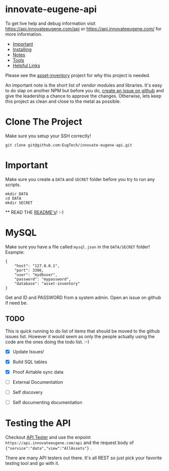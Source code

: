 # innovate-eugene-api

To get live help and debug information visit https://api.innovateeugene.com/api or 
https://api.innovateeugene.com/ for more information.


 
- [Important](#important) 
- [Installing](Notes/installing.md) 
- [Notes](Notes)
- [Tools](Tools) 
- [Helpful Links](Notes/links.md)




Please see the [asset-inventory](https://github.com/EugTech/asset-inventory) 
project for why this project is needed.

An important note is the short list of vendor modules and libraries. It's easy 
to do slap on another NPM but before you do, [create an issue on github](https://github.com/EugTech/innovate-eugene-api/issues)
and give the leadership a chance to approve the changes. Otherwise, lets keep 
this project as clean and close to the metal as possible. 



# Clone The Project
Make sure you setup your SSH correctly!

    git clone git@github.com:EugTech/innovate-eugene-api.git




# Important
Make sure you create a `DATA` and `SECRET` folder before you try to 
run any scripts. 

    mkdir DATA
    cd DATA
    mkdir SECRET


** READ THE [README's](Notes)!  :-)




# MySQL 
Make sure you have a file called `mysql.json` in the `DATA/SECRET` folder!
Example:

    {
        "host": "127.0.0.1",
        "port": 3306,
        "user": "mydbuser",
        "password": "mypassword",
        "database": "asset-inventory"    
    }

Get and ID and PASSWORD from a system admin. Open an issue on github if need be. 



## TODO
This is quick running to do list of items that should be moved to the github issues list. 
However it would seem as only the people actually using the code are the ones doing the 
todo list. :-)

- [x] Update Issues!
- [x] Build SQL tables 
- [x] Proof Airtable sync data  
- [ ] External Documentation
- [ ] Self discovery 
- [ ] Self documenting documentation


# Testing the API
Checkout [API Tester](https://www.apitester.com/) and use the 
enpoint `https://api.innovateeugene.com/api` and the 
request body of `{"service":"data","view":"AllAssets"}` .

There are many API testers out there. It's all REST so just pick your favorite 
testing tool and go with it. 


